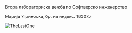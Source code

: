 Втора лабораториска вежба по Софтверско 
инженерство

Марија Угриноска, бр. на индекс: 183075


![TheLastOne](https://github.com/ugrinoska/SI_2023_lab2_183075/assets/103289941/04e7e911-ac1c-4533-9b5d-dbbd0cefb739)